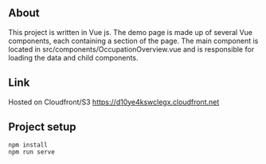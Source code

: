 ## About
This project is written in Vue js.  The demo page is made up of several Vue components, each containing a section of the page.  The main component is located in src/components/OccupationOverview.vue and is responsible for loading the data and child components.

## Link
Hosted on Cloudfront/S3
https://d10ye4kswclegx.cloudfront.net

## Project setup
```
npm install
npm run serve
```

